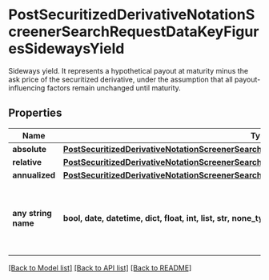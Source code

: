 # PostSecuritizedDerivativeNotationScreenerSearchRequestDataKeyFiguresSidewaysYield

Sideways yield. It represents a hypothetical payout at maturity minus the ask price of the securitized derivative, under the assumption that all payout-influencing factors remain unchanged until maturity.

## Properties
Name | Type | Description | Notes
------------ | ------------- | ------------- | -------------
**absolute** | [**PostSecuritizedDerivativeNotationScreenerSearchRequestDataKeyFiguresSidewaysYieldAbsolute**](PostSecuritizedDerivativeNotationScreenerSearchRequestDataKeyFiguresSidewaysYieldAbsolute.md) |  | [optional] 
**relative** | [**PostSecuritizedDerivativeNotationScreenerSearchRequestDataKeyFiguresSidewaysYieldRelative**](PostSecuritizedDerivativeNotationScreenerSearchRequestDataKeyFiguresSidewaysYieldRelative.md) |  | [optional] 
**annualized** | [**PostSecuritizedDerivativeNotationScreenerSearchRequestDataKeyFiguresSidewaysYieldAnnualized**](PostSecuritizedDerivativeNotationScreenerSearchRequestDataKeyFiguresSidewaysYieldAnnualized.md) |  | [optional] 
**any string name** | **bool, date, datetime, dict, float, int, list, str, none_type** | any string name can be used but the value must be the correct type | [optional]

[[Back to Model list]](../README.md#documentation-for-models) [[Back to API list]](../README.md#documentation-for-api-endpoints) [[Back to README]](../README.md)


